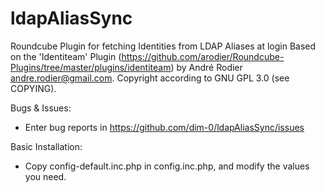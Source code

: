 ldapAliasSync
=============

Roundcube Plugin for fetching Identities from LDAP Aliases at login
Based on the 'Identiteam' Plugin (https://github.com/arodier/Roundcube-Plugins/tree/master/plugins/identiteam) by André Rodier <andre.rodier@gmail.com>.
Copyright according to GNU GPL 3.0 (see COPYING).

Bugs & Issues:
- Enter bug reports in https://github.com/dim-0/ldapAliasSync/issues

Basic Installation:
- Copy config-default.inc.php in config.inc.php, and modify the values you need.
